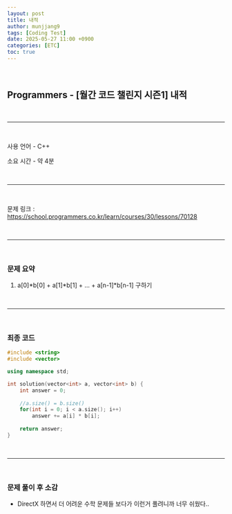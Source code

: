 ```yaml
---
layout: post
title: 내적
author: munjjang9
tags: [Coding Test]
date: 2025-05-27 11:00 +0900
categories: [ETC]
toc: true
---
```


<br>

## Programmers - [월간 코드 챌린지 시즌1] 내적

<br>

---

<br>

사용 언어 - C++

소요 시간 - 약 4분

<br>

---

<br>

문제 링크 : https://school.programmers.co.kr/learn/courses/30/lessons/70128

<br>

---

<br>

### 문제 요약

1. a[0]*b[0] + a[1]*b[1] + ... + a[n-1]*b[n-1] 구하기

<br>

---

<br>

### 최종 코드

```cpp
#include <string>
#include <vector>

using namespace std;

int solution(vector<int> a, vector<int> b) {
    int answer = 0;
    
    //a.size() = b.size()
    for(int i = 0; i < a.size(); i++)
        answer += a[i] * b[i];
    
    return answer;
}
```

<br>

---

<br>

### 문제 풀이 후 소감
- DirectX 하면서 더 어려운 수학 문제들 보다가 이런거 풀려니까 너무 쉬웠다..